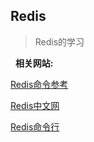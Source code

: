 ## Redis

> Redis的学习

&nbsp;&nbsp;**相关网站:**

[Redis命令参考](http://doc.redisfans.com/)

[Redis中文网](http://redis.cn/)

[Redis命令行](http://try.redis.io/)

